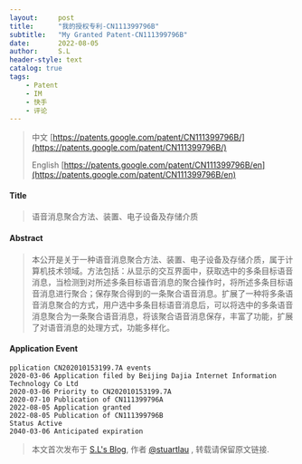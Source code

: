 ```yaml
---
layout:     post
title:      "我的授权专利-CN111399796B"
subtitle:   "My Granted Patent-CN111399796B"
date:       2022-08-05
author:     S.L
header-style: text
catalog: true
tags:
    - Patent
    - IM
    - 快手
    - 评论
---
```

> 中文 [https://patents.google.com/patent/CN111399796B/](https://patents.google.com/patent/CN111399796B/)
>
> English [https://patents.google.com/patent/CN111399796B/en](https://patents.google.com/patent/CN111399796B/en)

#### Title
> 语音消息聚合方法、装置、电子设备及存储介质











#### Abstract
> 本公开是关于一种语音消息聚合方法、装置、电子设备及存储介质，属于计算机技术领域。方法包括：从显示的交互界面中，获取选中的多条目标语音消息，当检测到对所述多条目标语音消息的聚合操作时，将所述多条目标语音消息进行聚合；保存聚合得到的一条聚合语音消息。扩展了一种将多条语音消息聚合的方式，用户选中多条目标语音消息后，可以将选中的多条语音消息聚合为一条聚合语音消息，将该聚合语音消息保存，丰富了功能，扩展了对语音消息的处理方式，功能多样化。











#### Application Event
```
pplication CN202010153199.7A events 
2020-03-06 Application filed by Beijing Dajia Internet Information Technology Co Ltd
2020-03-06 Priority to CN202010153199.7A
2020-07-10 Publication of CN111399796A
2022-08-05 Application granted
2022-08-05 Publication of CN111399796B
Status Active
2040-03-06 Anticipated expiration
```
> 本文首次发布于 [S.L's Blog](https://liushuo.me), 作者 [@stuartlau](http://github.com/stuartlau) ,
转载请保留原文链接.

